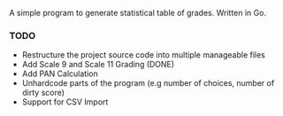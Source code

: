 A simple program to generate statistical table of grades. Written in Go.

### TODO

- Restructure the project source code into multiple manageable files
- Add Scale 9 and Scale 11 Grading (DONE)
- Add PAN Calculation
- Unhardcode parts of the program (e.g number of choices, number of dirty score)
- Support for CSV Import
